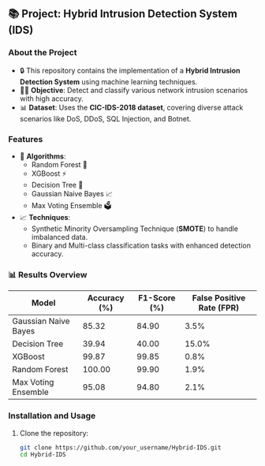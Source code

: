 ## 📚 Project: Hybrid Intrusion Detection System (IDS)

### About the Project
- 🔒 This repository contains the implementation of a **Hybrid Intrusion Detection System** using machine learning techniques.
- 🕵️‍♂️ **Objective**: Detect and classify various network intrusion scenarios with high accuracy.
- 📊 **Dataset**: Uses the **CIC-IDS-2018 dataset**, covering diverse attack scenarios like DoS, DDoS, SQL Injection, and Botnet.

### Features
- 🚀 **Algorithms**:
  - Random Forest 🌳
  - XGBoost ⚡
  - Decision Tree 🌴
  - Gaussian Naive Bayes 📈
  - Max Voting Ensemble 🗳️
- 📈 **Techniques**:
  - Synthetic Minority Oversampling Technique (**SMOTE**) to handle imbalanced data.
  - Binary and Multi-class classification tasks with enhanced detection accuracy.

### 📊 Results Overview
| **Model**                 | **Accuracy (%)** | **F1-Score (%)** | **False Positive Rate (FPR)** |
|---------------------------|------------------|------------------|--------------------------------|
| Gaussian Naive Bayes      | 85.32           | 84.90           | 3.5%                          |
| Decision Tree             | 39.94           | 40.00           | 15.0%                         |
| XGBoost                   | 99.87           | 99.85           | 0.8%                          |
| Random Forest             | 100.00          | 99.90           | 1.9%                          |
| Max Voting Ensemble       | 95.08           | 94.80           | 2.1%                          |

### Installation and Usage
1. Clone the repository:
   ```bash
   git clone https://github.com/your_username/Hybrid-IDS.git
   cd Hybrid-IDS
